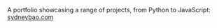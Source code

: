 A portfolio showcasing a range of projects, from Python to JavaScript: [sydneybao.com](http://sydneybao.com/) 
